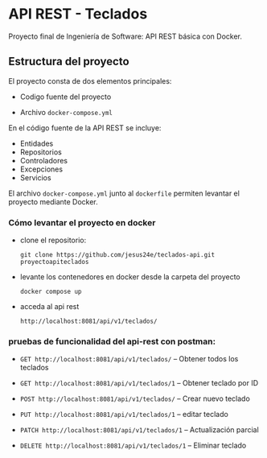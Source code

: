 # API REST - Teclados

Proyecto final de Ingeniería de Software: API REST básica con Docker.

## Estructura del proyecto

El proyecto consta de dos elementos principales:

- Codigo fuente del proyecto

- Archivo `docker-compose.yml`

En el código fuente de la API REST se incluye:
- Entidades
- Repositorios
- Controladores
- Excepciones
- Servicios

El archivo `docker-compose.yml` junto al `dockerfile` permiten levantar el proyecto mediante Docker.

### Cómo levantar el proyecto en docker

- clone el repositorio:

	```git clone https://github.com/jesus24e/teclados-api.git proyectoapiteclados```

- levante los contenedores en docker desde la carpeta del proyecto

	```docker compose up```

- acceda al api rest

	```http://localhost:8081/api/v1/teclados/```

### pruebas de funcionalidad del api-rest con postman:

- `GET http://localhost:8081/api/v1/teclados/` – Obtener todos los teclados

- `GET http://localhost:8081/api/v1/teclados/1` – Obtener teclado por ID

- `POST http://localhost:8081/api/v1/teclados/` – Crear nuevo teclado

- `PUT http://localhost:8081/api/v1/teclados/1` – editar teclado

- `PATCH http://localhost:8081/api/v1/teclados/1` – Actualización parcial

- `DELETE http://localhost:8081/api/v1/teclados/1` – Eliminar teclado
